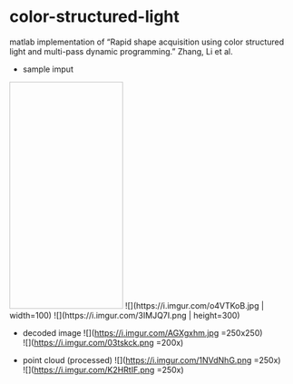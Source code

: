 # color-structured-light

matlab implementation of “Rapid shape acquisition using color structured light and multi-pass dynamic programming.” Zhang, Li et al. 

- sample imput
<img data-canonical-src="https://i.imgur.com/o4VTKoB.jpg" width="200" height="400" />
![](https://i.imgur.com/o4VTKoB.jpg | width=100)    
![](https://i.imgur.com/3IMJQ7I.png | height=300)


- decoded image
![](https://i.imgur.com/AGXgxhm.jpg =250x250)    
![](https://i.imgur.com/03tskck.png =200x)


- point cloud (processed)
![](https://i.imgur.com/1NVdNhG.png =250x)   
![](https://i.imgur.com/K2HRtIF.png =250x)
